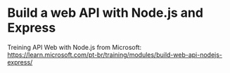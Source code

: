# Build a web API with Node.js and Express

Treining API Web with Node.js from Microsoft:
https://learn.microsoft.com/pt-br/training/modules/build-web-api-nodejs-express/